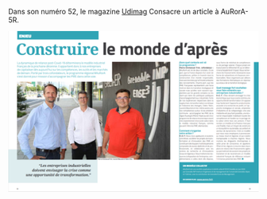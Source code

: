 Dans son numéro 52, le magazine [Udimag](https://www.google.com/url?q=https://www.udimec.fr/sites/default/files/udimag_52_planche_bd.pdf&sa=D&ust=1610437725823000&usg=AOvVaw1U4Xycf2H3gl3x9eOBFhNh) Consacre un article à AuRorA-5R.

![](images/image1.png)

